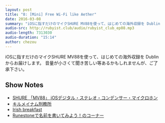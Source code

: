```yaml
---
layout: post
title: "8: [Mini] Free Wi-Fi like Aether"
date: 2016-03-08
summary: "iOSに指すだけのマイクSHURE MV88を使って、はじめての海外収録を Dublin からお届けします"
audio-src: http://rubyist.club/audio/rubyist_club_ep08.mp3
audio-length: 7313030
audio-duration: "15:14"
author: chezou
---
```


iOSに指すだけのマイクSHURE MV88を使って、はじめての海外収録を Dublin からお届けします。
音量が小さくて聞き苦しい等あるかもしれませんが、ご了承下さい。

## Show Notes

- [SHURE 「MV88」 iOSデジタル・ステレオ・コンデンサー・マイクロホン](http://amzn.to/1TzoEF4)
- [キルメイナム刑務所](https://www.instagram.com/p/BCp5-ilgd1r/)
- [Irish breakfast](https://www.instagram.com/p/BCkTsdLgd0B/)
- [Runestoneで名前を書いてみよう！のコーナー](https://www.instagram.com/p/BCkmKx2gdyk/)
